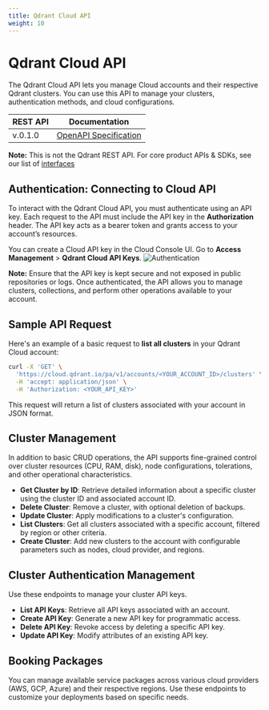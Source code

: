 ```yaml
---
title: Qdrant Cloud API
weight: 10
---
```

# Qdrant Cloud API 

The Qdrant Cloud API lets you manage Cloud accounts and their respective Qdrant clusters. You can use this API to manage your clusters, authentication methods, and cloud configurations. 

| REST API      | Documentation                                                                        |
| -------- | ------------------------------------------------------------------------------------ |
| v.0.1.0 | [OpenAPI Specification](https://cloud.qdrant.io/pa/v1/docs)                       |

**Note:** This is not the Qdrant REST API. For core product APIs & SDKs, see our list of [interfaces](/documentation/interfaces/)

## Authentication: Connecting to Cloud API
To interact with the Qdrant Cloud API, you must authenticate using an API key. Each request to the API must include the API key in the **Authorization** header. The API key acts as a bearer token and grants access to your account’s resources.

You can create a Cloud API key in the Cloud Console UI. Go to **Access Management** > **Qdrant Cloud API Keys**.
![Authentication](/documentation/cloud/authentication.png)

**Note:** Ensure that the API key is kept secure and not exposed in public repositories or logs.  Once authenticated, the API allows you to manage clusters, collections, and perform other operations available to your account.

## Sample API Request

Here's an example of a basic request to **list all clusters** in your Qdrant Cloud account:

```bash
curl -X 'GET' \
  'https://cloud.qdrant.io/pa/v1/accounts/<YOUR_ACCOUNT_ID>/clusters' \
  -H 'accept: application/json' \
  -H 'Authorization: <YOUR_API_KEY>'
```

This request will return a list of clusters associated with your account in JSON format.

## Cluster Management  
In addition to basic CRUD operations, the API supports fine-grained control over cluster resources (CPU, RAM, disk), node configurations, tolerations, and other operational characteristics.
   - **Get Cluster by ID**: Retrieve detailed information about a specific cluster using the cluster ID and associated account ID.
   - **Delete Cluster**: Remove a cluster, with optional deletion of backups.
   - **Update Cluster**: Apply modifications to a cluster's configuration.
   - **List Clusters**: Get all clusters associated with a specific account, filtered by region or other criteria.
   - **Create Cluster**: Add new clusters to the account with configurable parameters such as nodes, cloud provider, and regions.

## Cluster Authentication Management
Use these endpoints to manage your cluster API keys.
   - **List API Keys**: Retrieve all API keys associated with an account.
   - **Create API Key**: Generate a new API key for programmatic access.
   - **Delete API Key**: Revoke access by deleting a specific API key.
   - **Update API Key**: Modify attributes of an existing API key.

## Booking Packages
You can manage available service packages across various cloud providers (AWS, GCP, Azure) and their respective regions. Use these endpoints to customize your deployments based on specific needs. 
